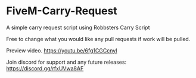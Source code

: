 # FiveM-Carry-Request
A simple carry request script using Robbsters Carry Script

Free to change what you would like any pull requests if work will be pulled.

Preview video. https://youtu.be/6fg1CGCcnyI

Join discord for support and any future releases: https://discord.gg/rfxUVwa8AF
